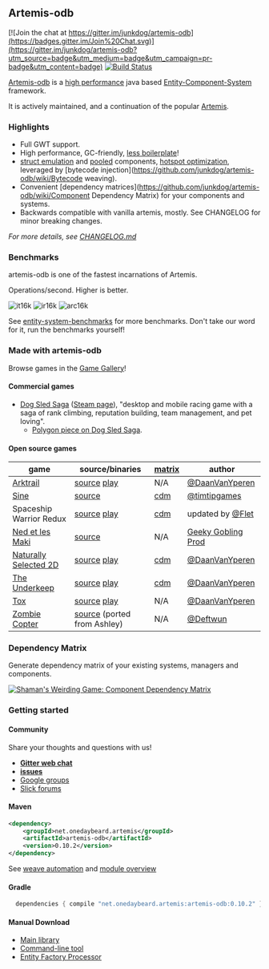 ## Artemis-odb

[![Join the chat at https://gitter.im/junkdog/artemis-odb](https://badges.gitter.im/Join%20Chat.svg)](https://gitter.im/junkdog/artemis-odb?utm_source=badge&utm_medium=badge&utm_campaign=pr-badge&utm_content=badge)
[![Build Status](https://travis-ci.org/junkdog/artemis-odb.svg)](https://travis-ci.org/junkdog/artemis-odb)


[Artemis-odb](https://github.com/junkdog/artemis-odb/wiki/About) is a [high performance](https://github.com/junkdog/entity-system-benchmarks) java based [Entity-Component-System](https://github.com/junkdog/artemis-odb/wiki/Introduction-to-Entity-Systems) framework.

It is actively maintained, and a continuation of the popular [Artemis](http://gamadu.com/artemis/).

### Highlights
- Full GWT support.
- High performance, GC-friendly, [less boilerplate](https://github.com/junkdog/artemis-odb/wiki/@Wire)!
- [struct emulation](https://github.com/junkdog/artemis-odb/wiki/Packed-Weaver) and [pooled](https://github.com/junkdog/artemis-odb/wiki/@PooledWeaver) components, [hotspot optimization](https://github.com/junkdog/artemis-odb/wiki/Hotspot-Optimization), leveraged by [bytecode injection](https://github.com/junkdog/artemis-odb/wiki/Bytecode weaving).
- Convenient [dependency matrices](https://github.com/junkdog/artemis-odb/wiki/Component Dependency Matrix) for your components and systems.
- Backwards compatible with vanilla artemis, mostly. See CHANGELOG for minor breaking changes.

_For more details, see [CHANGELOG.md](https://github.com/junkdog/artemis-odb/blob/master/CHANGELOG.md)_

### Benchmarks
artemis-odb is one of the fastest incarnations of Artemis. 

Operations/second. Higher is better.

![it16k][it16k] ![ir16k][ir16k] ![arc16k][arc16k]

See [entity-system-benchmarks](https://github.com/junkdog/entity-system-benchmarks) for more benchmarks.
Don't take our word for it, run the benchmarks yourself!

 [it1k]: http://junkdog.github.io/images/ecs-bench/iteration__1024_entities.png
 [it4k]: http://junkdog.github.io/images/ecs-bench/iteration__4096_entities.png
 [it16k]: http://junkdog.github.io/images/ecs-bench/iteration__16384_entities.png
 [it65k]: http://junkdog.github.io/images/ecs-bench/iteration__65536_entities.png
 [ir1k]: http://junkdog.github.io/images/ecs-bench/insert_remove__1024_entities.png
 [ir4k]: http://junkdog.github.io/images/ecs-bench/insert_remove__4096_entities.png
 [ir16k]: http://junkdog.github.io/images/ecs-bench/insert_remove__16384_entities.png
 [ir65k]: http://junkdog.github.io/images/ecs-bench/insert_remove__65536_entities.png 
 [arc1k]: http://junkdog.github.io/images/ecs-bench/add_remove_components__1024_entities.png
 [arc4k]: http://junkdog.github.io/images/ecs-bench/add_remove_components__4096_entities.png
 [arc16k]: http://junkdog.github.io/images/ecs-bench/add_remove_components__16384_entities.png
 [arc64k]: http://junkdog.github.io/images/ecs-bench/add_remove_components__65536_entities.png 


### Made with artemis-odb

Browse games in the [Game Gallery](https://github.com/junkdog/artemis-odb/wiki/Game-Gallery)!

#### Commercial games

- [Dog Sled Saga](http://www.dogsledsaga.com/) ([Steam page](http://store.steampowered.com/app/286240/)), "desktop and mobile racing game with a saga of rank climbing, reputation building, team management, and pet loving".
  - [Polygon piece on Dog Sled Saga](http://www.polygon.com/2013/5/22/4344100/dog-sled-saga).
  
#### Open source games
| game                          | source/binaries                      | [matrix][cdm]     | author                         |
|-------------------------------|--------------------------------------|-------------------|--------------------------------|
| [Arktrail][ark]               | [source][ark-src] [play][ark-play]   | N/A               | [@DaanVanYperen][dvy]          |
| [Sine][sine]                  | [source][sine-src]                   | [cdm][sine-cdm]   | [@timtipgames][sine-auth]      |
| Spaceship Warrior Redux       | [source][sw-src] [play][sw-play]     | [cdm][sw-cdm]     | updated by [@Flet][flet]       |
| [Ned et les Maki][ned]        | [source][ned-src]                    | N/A               | [Geeky Gobling Prod][ned-auth] |
| [Naturally Selected 2D][ns2d] | [source][ns2d-src] [play][ns2d-play] | [cdm][ns2d-cdm]   | [@DaanVanYperen][dvy]          |
| [The Underkeep][tu]           | [source][tu-src] [play][tu-play]     | [cdm][tu-cdm]     | [@DaanVanYperen][dvy]          |
| [Tox][tox]                    | [source][tox-src] [play][tox-play]   | N/A               | [@DaanVanYperen][dvy]          |
| [Zombie Copter][zc-src]       | [source][zc-src] (ported from Ashley)                    | N/A               | [@Deftwun][dw]                 |

 [ark]: http://www.ludumdare.com/compo/ludum-dare-30/?action=preview&uid=22396
 [ark-src]: https://github.com/DaanVanYperen/arktrail
 [ark-play]: http://www.mostlyoriginal.net/play-arktrail/
 [cdm]: https://github.com/junkdog/artemis-odb/wiki/Component-Dependency-Matrix
 [cli]: https://github.com/junkdog/artemis-odb/wiki/Command-Line-Tool
 [sine]: http://www.ludumdare.com/compo/ludum-dare-27/?action=preview&uid=15341
 [sine-src]: https://dl.dropboxusercontent.com/u/3057562/sine/sine-src.jar
 [sine-cdm]: http://junkdog.github.io/matrix-sine.html
 [sine-auth]: http://twitter.com/timtipgames
 [ned]: http://devnewton.bci.im/en/games/nedetlesmaki
 [ned-src]: https://github.com/devnewton/nedetlesmaki
 [ned-auth]: http://geekygoblin.org/
 [ns2d]: http://www.ludumdare.com/compo/minild-50/?action=preview&uid=22396
 [ns2d-src]: https://github.com/DaanVanYperen/naturally-selected-2d
 [ns2d-play]: http://ludum.mostlyoriginal.net/game/ns2d/
 [ns2d-cdm]: http://junkdog.github.io/matrix-ns2d.html
 [tu]: http://www.ludumdare.com/compo/ludum-dare-29/?action=preview&uid=22396
 [tu-src]: https://github.com/DaanVanYperen/underkeep
 [tu-play]: http://www.mostlyoriginal.net/play-underkeep/
 [tu-cdm]: http://junkdog.github.io/matrix-tu.html
 [tox]: http://7drl.org/2014/03/17/tox-puzzle-roguelike-dont-do-drugs-kids/
 [tox-src]: https://github.com/DaanVanYperen/tox/
 [tox-play]: http://ludum.mostlyoriginal.net/game/tox/
 [dvy]: https://github.com/DaanVanYperen
 [sw-src]: https://github.com/Flet/spasceship-warrior-gradle
 [sw-play]: http://flet.github.io/spaceship-warrior-redux/
 [sw-cdm]: http://junkdog.github.io/matrix-sw.html
 [flet]: https://github.com/Flet/ 
 [zc]: https://github.com/Deftwun/ZombieCopter
 [zc-src]: https://github.com/DaanVanYperen/artemis-odb-zombie-copter
 [dw]: https://github.com/Deftwun

### Dependency Matrix

Generate dependency matrix of your existing systems, managers and components.

[![Shaman's Weirding Game: Component Dependency Matrix](https://raw.githubusercontent.com/wiki/junkdog/artemis-odb/images/cdm.png)](http://junkdog.github.io/matrix.html)

### Getting started

#### Community

Share your thoughts and questions with us!

- **[Gitter web chat](https://gitter.im/junkdog/artemis-odb)**
- **[issues](https://github.com/junkdog/artemis-odb/issues)**
- [Google groups](https://groups.google.com/forum/#!forum/artemis-odb)
- [Slick forums](http://slick.ninjacave.com/forum/viewforum.php?f=28)

#### Maven
```xml
<dependency>
	<groupId>net.onedaybeard.artemis</groupId>
	<artifactId>artemis-odb</artifactId>
	<version>0.10.2</version>
</dependency>
```

See [weave automation](https://github.com/junkdog/artemis-odb/wiki/Weave-Automation) and [module overview](https://github.com/junkdog/artemis-odb/wiki/Module-Overview)

#### Gradle
```groovy
  dependencies { compile "net.onedaybeard.artemis:artemis-odb:0.10.2" }
```

#### Manual Download

 - [Main library](http://repo1.maven.org/maven2/net/onedaybeard/artemis/artemis-odb/0.10.2/) 
 - [Command-line tool](http://repo1.maven.org/maven2/net/onedaybeard/artemis/artemis-odb-cli/0.10.2/)
 - [Entity Factory Processor](http://repo1.maven.org/maven2/net/onedaybeard/artemis/artemis-odb-processor/0.10.2/)

